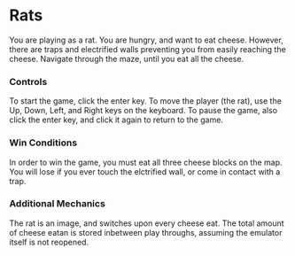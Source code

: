# Rats
You are playing as a rat. You are hungry, and want to eat cheese. However, there are traps and electrified walls preventing you from easily reaching the cheese. Navigate through the maze, until you
eat all the cheese.

### Controls
To start the game, click the enter key. To move the player (the rat), use the Up, Down, Left, and Right keys on the keyboard. To pause the game, also click the enter key, and click it again to return
to the game.

### Win Conditions
In order to win the game, you must eat all three cheese blocks on the map. You will lose if you ever touch the elctrified wall, or come in contact with a trap.

### Additional Mechanics
The rat is an image, and switches upon every cheese eat. The total amount of cheese eatan is stored inbetween play throughs, assuming the emulator itself is not reopened.
